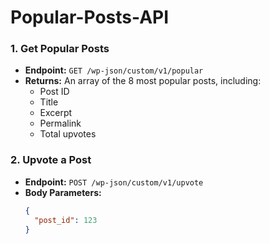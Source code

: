 # Popular-Posts-API

### 1. Get Popular Posts

- **Endpoint:** `GET /wp-json/custom/v1/popular`
- **Returns:** An array of the 8 most popular posts, including:
  - Post ID
  - Title
  - Excerpt
  - Permalink
  - Total upvotes

### 2. Upvote a Post

- **Endpoint:** `POST /wp-json/custom/v1/upvote`
- **Body Parameters:**
  ```json
  {
    "post_id": 123
  }